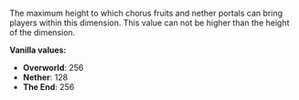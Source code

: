 The maximum height to which chorus fruits and nether portals can bring players within this dimension.
This value can not be higher than the height of the dimension.

**Vanilla values:**
- **Overworld**: 256
- **Nether**: 128
- **The End**: 256